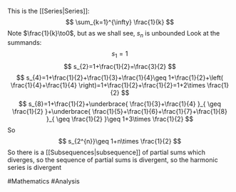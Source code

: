 This is the [[Series|Series]]:
$$
\sum_{k=1}^{\infty} \frac{1}{k}
$$
Note $\frac{1}{k}\to0$, but as we shall see, $s_{n}$ is unbounded
Look at the summands:
$$
s_{1}=1
$$
$$
 s_{2}=1+\frac{1}{2}=\frac{3}{2}
$$
$$
 s_{4}=1+\frac{1}{2}+\frac{1}{3}+\frac{1}{4}\geq 1+\frac{1}{2}+\left( \frac{1}{4}+\frac{1}{4} \right)=1+\frac{1}{2}+\frac{1}{2}=1+2\times \frac{1}{2}
$$
$$
s_{8}=1+\frac{1}{2}+\underbrace{ \frac{1}{3}+\frac{1}{4} }_{ \geq \frac{1}{2} }+\underbrace{ \frac{1}{5}+\frac{1}{6}+\frac{1}{7}+\frac{1}{8} }_{ \geq \frac{1}{2} }\geq 1+3\times \frac{1}{2}
$$
So
$$
s_{2^{n}}\geq 1+n\times \frac{1}{2}
$$
So there is a [[Subsequences|subsequence]] of partial sums which diverges, so the sequence of partial sums is divergent, so the harmonic series is divergent

#Mathematics #Analysis 